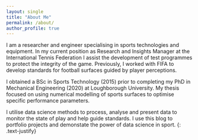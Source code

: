 ```yaml
---
layout: single
title: "About Me"
permalink: /about/
author_profile: true
---
```



I am a researcher and engineer specialising in sports technologies and equipment. In my current position 
as Research and Insights Manager at the International Tennis Federation I assist the development of test 
programmes to protect the integrity of the game. Previously, I worked with FIFA to develop standards for
football surfaces guided by player perceptions. 

I obtained a BSc in Sports Technology (2015) prior to completing my PhD in Mechanical Engineering (2020) at Loughborough University. 
My thesis focused on using numerical modelling of sports surfaces to optimise specific performance parameters.  

I utilise data science methods to process, analyse and present data to monitor the state of play and help guide standards. 
I use this blog to portfolio projects and demonstate the power of data science in sport. 
{: .text-justify}
